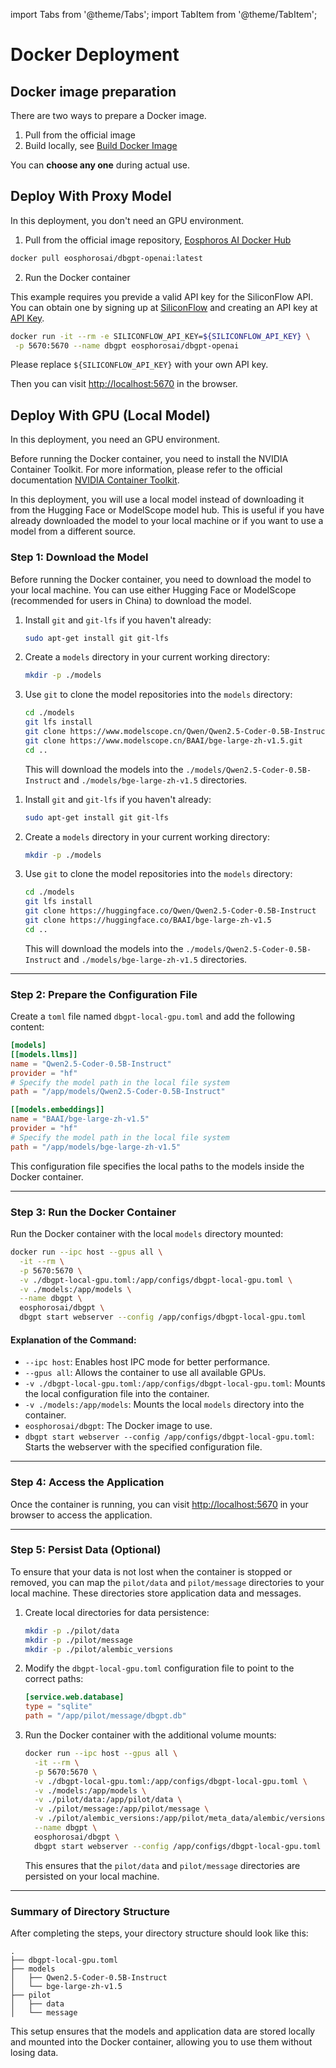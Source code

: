 import Tabs from '@theme/Tabs';
import TabItem from '@theme/TabItem';

# Docker Deployment

## Docker image preparation

There are two ways to prepare a Docker image. 
1. Pull from the official image 
2. Build locally, see [Build Docker Image](./build_image.md) 

You can **choose any one** during actual use.


## Deploy With Proxy Model

In this deployment, you don't need an GPU environment.

1. Pull from the official image repository, [Eosphoros AI Docker Hub](https://hub.docker.com/u/eosphorosai)

```bash
docker pull eosphorosai/dbgpt-openai:latest
```

2. Run the Docker container

This example requires you previde a valid API key for the SiliconFlow API. You can obtain one by signing up at [SiliconFlow](https://siliconflow.cn/) and creating an API key at [API Key](https://cloud.siliconflow.cn/account/ak).


```bash
docker run -it --rm -e SILICONFLOW_API_KEY=${SILICONFLOW_API_KEY} \
 -p 5670:5670 --name dbgpt eosphorosai/dbgpt-openai
```

Please replace `${SILICONFLOW_API_KEY}` with your own API key.


Then you can visit [http://localhost:5670](http://localhost:5670) in the browser.


## Deploy With GPU (Local Model)

In this deployment, you need an GPU environment.

Before running the Docker container, you need to install the NVIDIA Container Toolkit. For more information, please refer to the official documentation [NVIDIA Container Toolkit](https://docs.nvidia.com/datacenter/cloud-native/container-toolkit/latest/install-guide.html).

In this deployment, you will use a local model instead of downloading it from the Hugging Face or ModelScope model hub. This is useful if you have already downloaded the model to your local machine or if you want to use a model from a different source.

### Step 1: Download the Model

Before running the Docker container, you need to download the model to your local machine. You can use either Hugging Face or ModelScope (recommended for users in China) to download the model.

<Tabs>
<TabItem value="modelscope" label="Download from ModelScope">

1. Install `git` and `git-lfs` if you haven't already:

   ```bash
   sudo apt-get install git git-lfs
   ```

2. Create a `models` directory in your current working directory:

   ```bash
   mkdir -p ./models
   ```

3. Use `git` to clone the model repositories into the `models` directory:

   ```bash
   cd ./models
   git lfs install
   git clone https://www.modelscope.cn/Qwen/Qwen2.5-Coder-0.5B-Instruct.git
   git clone https://www.modelscope.cn/BAAI/bge-large-zh-v1.5.git
   cd ..
   ```

   This will download the models into the `./models/Qwen2.5-Coder-0.5B-Instruct` and `./models/bge-large-zh-v1.5` directories.

</TabItem>
<TabItem value="huggingface" label="Download from Hugging Face">

1. Install `git` and `git-lfs` if you haven't already:

   ```bash
   sudo apt-get install git git-lfs
   ```

2. Create a `models` directory in your current working directory:

   ```bash
   mkdir -p ./models
   ```

3. Use `git` to clone the model repositories into the `models` directory:

   ```bash
   cd ./models
   git lfs install
   git clone https://huggingface.co/Qwen/Qwen2.5-Coder-0.5B-Instruct
   git clone https://huggingface.co/BAAI/bge-large-zh-v1.5
   cd ..
   ```

   This will download the models into the `./models/Qwen2.5-Coder-0.5B-Instruct` and `./models/bge-large-zh-v1.5` directories.

</TabItem>
</Tabs>

---

### Step 2: Prepare the Configuration File

Create a `toml` file named `dbgpt-local-gpu.toml` and add the following content:

```toml
[models]
[[models.llms]]
name = "Qwen2.5-Coder-0.5B-Instruct"
provider = "hf"
# Specify the model path in the local file system
path = "/app/models/Qwen2.5-Coder-0.5B-Instruct"

[[models.embeddings]]
name = "BAAI/bge-large-zh-v1.5"
provider = "hf"
# Specify the model path in the local file system
path = "/app/models/bge-large-zh-v1.5"
```

This configuration file specifies the local paths to the models inside the Docker container.

---

### Step 3: Run the Docker Container

Run the Docker container with the local `models` directory mounted:

```bash
docker run --ipc host --gpus all \
  -it --rm \
  -p 5670:5670 \
  -v ./dbgpt-local-gpu.toml:/app/configs/dbgpt-local-gpu.toml \
  -v ./models:/app/models \
  --name dbgpt \
  eosphorosai/dbgpt \
  dbgpt start webserver --config /app/configs/dbgpt-local-gpu.toml
```

#### Explanation of the Command:
- `--ipc host`: Enables host IPC mode for better performance.
- `--gpus all`: Allows the container to use all available GPUs.
- `-v ./dbgpt-local-gpu.toml:/app/configs/dbgpt-local-gpu.toml`: Mounts the local configuration file into the container.
- `-v ./models:/app/models`: Mounts the local `models` directory into the container.
- `eosphorosai/dbgpt`: The Docker image to use.
- `dbgpt start webserver --config /app/configs/dbgpt-local-gpu.toml`: Starts the webserver with the specified configuration file.

---

### Step 4: Access the Application

Once the container is running, you can visit [http://localhost:5670](http://localhost:5670) in your browser to access the application.

---

### Step 5: Persist Data (Optional)

To ensure that your data is not lost when the container is stopped or removed, you can map the `pilot/data` and `pilot/message` directories to your local machine. These directories store application data and messages.

1. Create local directories for data persistence:

   ```bash
   mkdir -p ./pilot/data
   mkdir -p ./pilot/message
   mkdir -p ./pilot/alembic_versions
   ```

2. Modify the `dbgpt-local-gpu.toml` configuration file to point to the correct paths:

   ```toml
   [service.web.database]
   type = "sqlite"
   path = "/app/pilot/message/dbgpt.db"
   ```

3. Run the Docker container with the additional volume mounts:

   ```bash
   docker run --ipc host --gpus all \
     -it --rm \
     -p 5670:5670 \
     -v ./dbgpt-local-gpu.toml:/app/configs/dbgpt-local-gpu.toml \
     -v ./models:/app/models \
     -v ./pilot/data:/app/pilot/data \
     -v ./pilot/message:/app/pilot/message \
     -v ./pilot/alembic_versions:/app/pilot/meta_data/alembic/versions \
     --name dbgpt \
     eosphorosai/dbgpt \
     dbgpt start webserver --config /app/configs/dbgpt-local-gpu.toml
   ```

   This ensures that the `pilot/data` and `pilot/message` directories are persisted on your local machine.

---

### Summary of Directory Structure

After completing the steps, your directory structure should look like this:

```
.
├── dbgpt-local-gpu.toml
├── models
│   ├── Qwen2.5-Coder-0.5B-Instruct
│   └── bge-large-zh-v1.5
├── pilot
│   ├── data
│   └── message
```

This setup ensures that the models and application data are stored locally and mounted into the Docker container, allowing you to use them without losing data.
```

